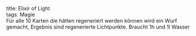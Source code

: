 title: Elixir of Light  
tags: Magie  
Für alle 10 Karten die hätten regeneriert werden können wird ein Wurf gemacht, Ergebnis sind regenerierte Lichtpunkte. Braucht 1h und 1l Wasser